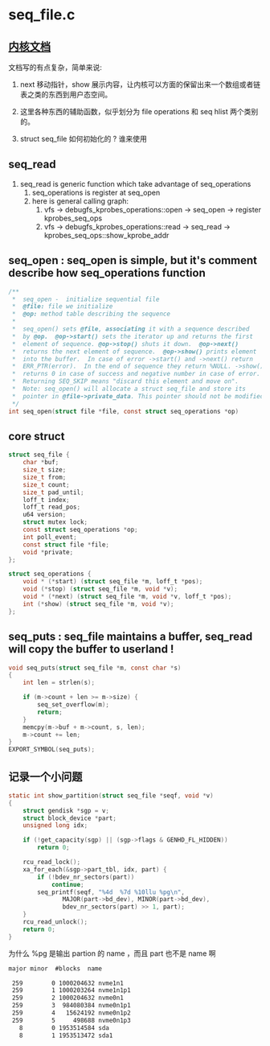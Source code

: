 # seq_file.c

## [内核文档](https://www.kernel.org/doc/html/next/filesystems/seq_file.html)

文档写的有点复杂，简单来说:
1. next 移动指针，show 展示内容，让内核可以方面的保留出来一个数组或者链表之类的东西到用户态空间。


1. 这里各种东西的辅助函数，似乎划分为 file operations 和 seq hlist 两个类别的。
2. struct seq_file 如何初始化的 ? 谁来使用

## seq_read
1. seq_read is generic function which take advantage of seq_operations
    1. seq_operations is register at seq_open
    2. here is general calling graph:
        1. vfs -> debugfs_kprobes_operations::open -> seq_open -> register kprobes_seq_ops
        2. vfs -> debugfs_kprobes_operations::read -> seq_read -> kprobes_seq_ops::show_kprobe_addr

## seq_open : seq_open is simple, but it's comment describe how seq_operations function

```c
/**
 *	seq_open -	initialize sequential file
 *	@file: file we initialize
 *	@op: method table describing the sequence
 *
 *	seq_open() sets @file, associating it with a sequence described
 *	by @op.  @op->start() sets the iterator up and returns the first
 *	element of sequence. @op->stop() shuts it down.  @op->next()
 *	returns the next element of sequence.  @op->show() prints element
 *	into the buffer.  In case of error ->start() and ->next() return
 *	ERR_PTR(error).  In the end of sequence they return %NULL. ->show()
 *	returns 0 in case of success and negative number in case of error.
 *	Returning SEQ_SKIP means "discard this element and move on".
 *	Note: seq_open() will allocate a struct seq_file and store its
 *	pointer in @file->private_data. This pointer should not be modified.
 */
int seq_open(struct file *file, const struct seq_operations *op)
```

## core struct
```c
struct seq_file {
	char *buf;
	size_t size;
	size_t from;
	size_t count;
	size_t pad_until;
	loff_t index;
	loff_t read_pos;
	u64 version;
	struct mutex lock;
	const struct seq_operations *op;
	int poll_event;
	const struct file *file;
	void *private;
};

struct seq_operations {
	void * (*start) (struct seq_file *m, loff_t *pos);
	void (*stop) (struct seq_file *m, void *v);
	void * (*next) (struct seq_file *m, void *v, loff_t *pos);
	int (*show) (struct seq_file *m, void *v);
};
```

## seq_puts : seq_file maintains a buffer, seq_read will copy the buffer to userland !

```c
void seq_puts(struct seq_file *m, const char *s)
{
	int len = strlen(s);

	if (m->count + len >= m->size) {
		seq_set_overflow(m);
		return;
	}
	memcpy(m->buf + m->count, s, len);
	m->count += len;
}
EXPORT_SYMBOL(seq_puts);
```

## 记录一个小问题
```c
static int show_partition(struct seq_file *seqf, void *v)
{
	struct gendisk *sgp = v;
	struct block_device *part;
	unsigned long idx;

	if (!get_capacity(sgp) || (sgp->flags & GENHD_FL_HIDDEN))
		return 0;

	rcu_read_lock();
	xa_for_each(&sgp->part_tbl, idx, part) {
		if (!bdev_nr_sectors(part))
			continue;
		seq_printf(seqf, "%4d  %7d %10llu %pg\n",
			   MAJOR(part->bd_dev), MINOR(part->bd_dev),
			   bdev_nr_sectors(part) >> 1, part);
	}
	rcu_read_unlock();
	return 0;
}
```

为什么 %pg 是输出 partion 的 name ，而且 part 也不是 name 啊
```txt
major minor  #blocks  name

 259        0 1000204632 nvme1n1
 259        1 1000203264 nvme1n1p1
 259        2 1000204632 nvme0n1
 259        3  984080384 nvme0n1p1
 259        4   15624192 nvme0n1p2
 259        5     498688 nvme0n1p3
   8        0 1953514584 sda
   8        1 1953513472 sda1
```
